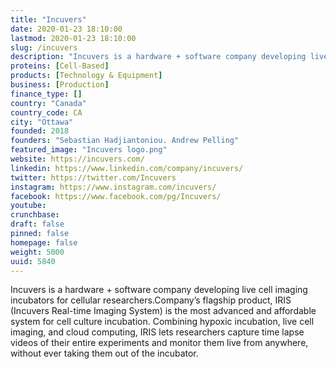 ```yaml
---
title: "Incuvers"
date: 2020-01-23 18:10:00
lastmod: 2020-01-23 18:10:00
slug: /incuvers
description: "Incuvers is a hardware + software company developing live cell imaging incubators for cellular&nbsp;researchers.Company&#8217;s flagship product, IRIS (Incuvers Real-time Imaging System) is the most advanced and affordable system for cell culture incubation. Combining hypoxic incubation, live cell imaging, and cloud computing, IRIS lets researchers capture time lapse videos of their entire experiments and monitor them live from anywhere, without ever taking them out of the&nbsp;incubator."
proteins: [Cell-Based]
products: [Technology & Equipment]
business: [Production]
finance_type: []
country: "Canada"
country_code: CA
city: "Ottawa"
founded: 2018
founders: "Sebastian Hadjiantoniou. Andrew Pelling"
featured_image: "Incuvers logo.png"
website: https://incuvers.com/
linkedin: https://www.linkedin.com/company/incuvers/
twitter: https://twitter.com/Incuvers
instagram: https://www.instagram.com/incuvers/
facebook: https://www.facebook.com/pg/Incuvers/
youtube: 
crunchbase: 
draft: false
pinned: false
homepage: false
weight: 5000
uuid: 5840
---
```

Incuvers is a hardware + software company developing live cell imaging incubators for cellular&nbsp;researchers.Company&#8217;s flagship product, IRIS (Incuvers Real-time Imaging System) is the most advanced and affordable system for cell culture incubation. Combining hypoxic incubation, live cell imaging, and cloud computing, IRIS lets researchers capture time lapse videos of their entire experiments and monitor them live from anywhere, without ever taking them out of the&nbsp;incubator.
